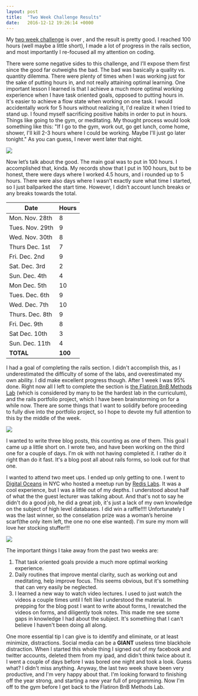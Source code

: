 ```yaml
---
layout: post
title:  "Two Week Challenge Results"
date:   2016-12-12 19:26:14 +0000
---
```



My [two week challenge](http://www.brianod.com/2016/11/28/two_week_challenge/) is over , and the result is pretty good. I reached 100 hours (well maybe a little short), I made a lot of progress in the rails section, and most importantly I re-focused all my attention on coding. 

There were some negative sides to this challenge, and I’ll expose them first since the good far outweighs the bad.  The bad was basically a quality vs. quantity dilemma. There were plenty of times when I was working just for the sake of putting hours in, and not really attaining optimal learning. One important lesson I learned is that I achieve a much more optimal working experience when I have task oriented goals, opposed to putting hours in. It's easier to achieve a flow state when working on one task. I would accidentally work for 5 hours without realizing it, I'd realize it when I tried to stand up. I found myself sacrificing positive habits in order to put in hours. Things like going to the gym, or meditating. My thought process would look something like this: "If I go to the gym, work out, go get lunch, come home, shower, I'll kill 2-3 hours where I could be working. Maybe I'll just go later tonight." As you can guess, I never went later that night. 

![](http://i.imgur.com/eIbQ6GQm.jpg?1)


Now let’s talk about the good. The main goal was to put in 100 hours. I accomplished that, kinda. My records show that I put in 100 hours, but to be honest, there were days where I worked 4.5 hours, and i rounded up to 5 hours. There were also days where I wasn’t exactly sure what time I started, so I just ballparked the start time. However, I didn’t account lunch breaks or any breaks towards the total. 

| Date | Hours | 
| -------- | -------- | 
| Mon. Nov. 28th  | 8  |
| Tues. Nov. 29th  | 9  |
| Wed. Nov. 30th  | 8  |              
| Thurs Dec. 1st  | 7  |
| Fri. Dec. 2nd  | 9  |
| Sat. Dec. 3rd  | 2  |
| Sun. Dec. 4th  | 4  |
| Mon Dec. 5th  | 10  |
| Tues. Dec. 6th  | 9  |
| Wed. Dec. 7th  | 10  |
| Thurs. Dec. 8th  | 9  |
| Fri. Dec. 9th  | 8  |
| Sat Dec. 10th  | 3  |
| Sun. Dec. 11th  | 4  |
| **TOTAL**  | **100**  |

I had a goal of completing the rails section. I didn't accomplish this, as I underestimated the difficulty of some of the labs, and overestimated my own ability. I did make excellent progress though. After 1 week I was 95% done. Right now all I left to complete the section is [the Flatiron BnB Methods Lab](https://learn.co/tracks/full-stack-web-development/rails/associations-and-rails/flatiron-bnb-methods-lab) (which is considered by many to be the hardest lab in the curriculum), and the rails portfolio project, which I have been brainstorming on for a while now. There are some things that I want to solidify before proceeding to fully dive into the portfolio project, so I hope to devote my full attention to this by the middle of the week. 

![](http://i.imgur.com/K8Kqbbwl.png)

I wanted to write three blog posts, this counting as one of them. This goal I came up a little short on. I wrote two, and have been working on the third one for a couple of days. I'm ok with not having completed it. I rather do it right than do it fast. It's a blog post all about rails forms, so look out for that one. 

I wanted to attend two meet ups. I ended up only getting to one. I went to [Digital Oceans](https://www.digitalocean.com/) in NYC who hosted a meetup run by [Redis Labs](https://redislabs.com/). It was a cool experience, but I was a little out of my depths. I understood about half of what the the guest lecturer was talking about. And that's not to say he didn't do a good job, he did a great job, it's just a lack of my own knowledge on the subject of high level databases. I did win a raffle!!!! Unfortunately I was the last winner, so the conselation prize was a woman’s heroine scarf(the only item left, the one no one else wanted). I'm sure my mom will love her stocking stuffer!!!

![](http://i.imgur.com/bZw859Qm.jpg)

The important things I take away from the past two weeks are:
1. That task oriented goals provide a much more optimal working experience. 
2. Daily routines that improve mental clarity, such as working out and meditating, help improve focus. This seems obvious, but it's something that can very easily be neglected. 
3. I learned a new way to watch video lectures. I used to just watch the videos a couple times until I felt like I understood the material. In prepping for the blog post I want to write about forms, I rewatched the videos on forms, and diligently took notes. This made me see some gaps in knowledge I had about the subject. It's something that I can't believe I haven't been doing all along. 


One more essential tip I can give is to identify and eliminate, or at least minimize, distractions. Social media can be a **GIANT** useless time blackhole distraction. When I started this whole thing I signed out of my facebook and twitter accounts, deleted them from my ipad, and didn't think twice about it. I went a couple of days before I was bored one night and took a look. Guess what? I didn't miss anything. Anyway, the last two week shave been very productive, and I'm very happy about that. I'm looking forward to finishing off the year strong, and starting a new year full of programming. Now I'm off to the gym before I get back to the Flatiron BnB Methods Lab. 














